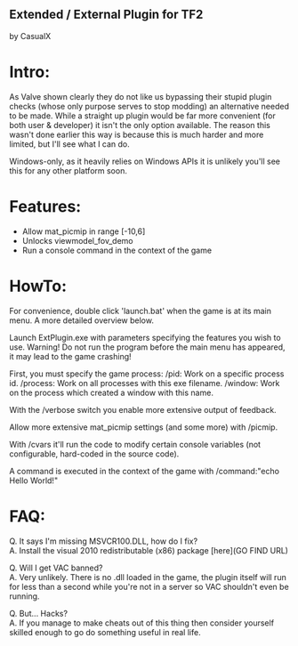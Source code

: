 Extended / External Plugin for TF2
----------------------------------

by CasualX

Intro:
======

As Valve shown clearly they do not like us bypassing their stupid plugin checks (whose only purpose serves to stop modding) an alternative needed to be made. While a straight up plugin would be far more convenient (for both user & developer) it isn't the only option available. The reason this wasn't done earlier this way is because this is much harder and more limited, but I'll see what I can do.

Windows-only, as it heavily relies on Windows APIs it is unlikely you'll see this for any other platform soon.

Features:
=========

* Allow mat_picmip in range [-10,6]
* Unlocks viewmodel_fov_demo
* Run a console command in the context of the game

HowTo:
======

For convenience, double click 'launch.bat' when the game is at its main menu. A more detailed overview below.

Launch ExtPlugin.exe with parameters specifying the features you wish to use.
Warning! Do not run the program before the main menu has appeared, it may lead to the game crashing!

First, you must specify the game process:
/pid:<process-id>      Work on a specific process id.
/process:<exe-name>    Work on all processes with this exe filename.
/window:<window-title> Work on the process which created a window with this name.

With the /verbose switch you enable more extensive output of feedback.

Allow more extensive mat_picmip settings (and some more) with /picmip.

With /cvars it'll run the code to modify certain console variables (not configurable, hard-coded in the source code).

A command is executed in the context of the game with /command:"echo Hello World!"

FAQ:
====

Q. It says I'm missing MSVCR100.DLL, how do I fix?  
A. Install the visual 2010 redistributable (x86) package [here](GO FIND URL)

Q. Will I get VAC banned?  
A. Very unlikely. There is no .dll loaded in the game, the plugin itself will run for less than a second while you're not in a server so VAC shouldn't even be running.

Q. But... Hacks?  
A. If you manage to make cheats out of this thing then consider yourself skilled enough to go do something useful in real life.
